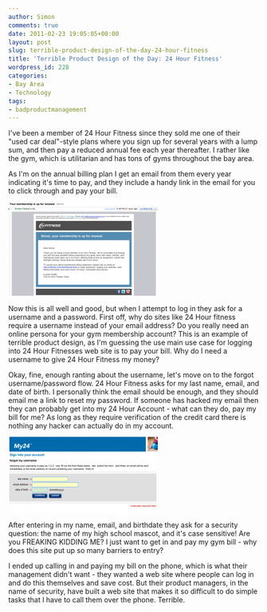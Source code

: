 ```yaml
---
author: Simon
comments: true
date: 2011-02-23 19:05:05+00:00
layout: post
slug: terrible-product-design-of-the-day-24-hour-fitness
title: 'Terrible Product Design of the Day: 24 Hour Fitness'
wordpress_id: 228
categories:
- Bay Area
- Technology
tags:
- badproductmanagement
---
```


I've been a member of 24 Hour Fitness since they sold me one of their "used car deal"-style plans where you sign up for several years with a lump sum, and then pay a reduced annual fee each year thereafter. I rather like the gym, which is utilitarian and has tons of gyms throughout the bay area. 

As I'm on the annual billing plan I get an email from them every year indicating it's time to pay, and they include a handy link in the email for you to click through and pay your bill.

[![](/assets/wp-content/uploads/2011/02/Screen-shot-2011-02-23-at-10.53.50-AM-300x188.png)](/assets/wp-content/uploads/2011/02/Screen-shot-2011-02-23-at-10.53.50-AM.png)

Now this is all well and good, but when I attempt to log in they ask for a username and a password. First off, why do sites like 24 Hour fitness require a username instead of your email address? Do you really need an online persona for your gym membership account? This is an example of terrible product design, as I'm guessing the use main use case for logging into 24 Hour Fitnesses web site is to pay your bill. Why do I need a username to give 24 Hour Fitness my money?

Okay, fine, enough ranting about the username, let's move on to the forgot username/password flow. 24 Hour Fitness asks for my last name, email, and date of birth. I personally think the email should be enough, and they should email me a link to reset my password. If someone has hacked my email then they can probably get into my 24 Hour Account - what can they do, pay my bill for me? As long as they require verification of the credit card there is nothing any hacker can actually do in my account.

[![](/assets/wp-content/uploads/2011/02/Screen-shot-2011-02-23-at-11.00.04-AM-300x151.png)](/assets/wp-content/uploads/2011/02/Screen-shot-2011-02-23-at-11.00.04-AM.png)

After entering in my name, email, and birthdate they ask for a security question: the name of my high school mascot, and it's case sensitive! Are you FREAKING KIDDING ME? I just want to get in and pay my gym bill - why does this site put up so many barriers to entry?

I ended up calling in and paying my bill on the phone, which is what their management didn't want - they wanted a web site where people can log in and do this themselves and save cost. But their product managers, in the name of security, have built a web site that makes it so difficult to do simple tasks that I have to call them over the phone. Terrible.


